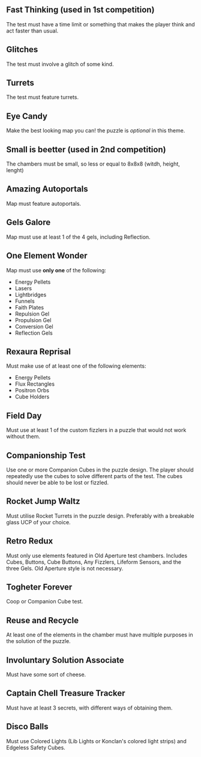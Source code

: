 Fast Thinking (used in 1st competition)
-
The test must have a time limit or something that makes the player think and act faster than usual.

Glitches
-
The test must involve a glitch of some kind.


Turrets
-
The test must feature turrets.


Eye Candy
-
Make the best looking map you can! the puzzle is _optional_ in this theme.


Small is beetter (used in 2nd competition)
-
The chambers must be small, so less or equal to 8x8x8 (witdh, height, lenght)


Amazing Autoportals
-
Map must feature autoportals.


Gels Galore
-
Map must use at least 1 of the 4 gels, including Reflection.


One Element Wonder
-
Map must use **only one** of the following:
- Energy Pellets
- Lasers
- Lightbridges
- Funnels
- Faith Plates
- Repulsion Gel
- Propulsion Gel
- Conversion Gel
- Reflection Gels


Rexaura Reprisal
-
Must make use of at least one of the following elements:
- Energy Pellets
- Flux Rectangles
- Positron Orbs
- Cube Holders


Field Day
-
Must use at least 1 of the custom fizzlers in a puzzle that would not work without them.


Companionship Test
-
Use one or more Companion Cubes in the puzzle design.
The player should repeatedly use the cubes to solve different parts of the test.
The cubes should never be able to be lost or fizzled.


Rocket Jump Waltz
-
Must utilise Rocket Turrets in the puzzle design.
Preferably with a breakable glass UCP of your choice.


Retro Redux
-
Must only use elements featured in Old Aperture test chambers.
Includes Cubes, Buttons, Cube Buttons, Any Fizzlers, Lifeform Sensors, and the three Gels.
Old Aperture style is not necessary.


Togheter Forever
-
Coop or Companion Cube test.


Reuse and Recycle
-
At least one of the elements in the chamber must have multiple purposes in the solution of the puzzle.


Involuntary Solution Associate
-
Must have some sort of cheese.


Captain Chell Treasure Tracker
-
Must have at least 3 secrets, with different ways of obtaining them.


Disco Balls
-
Must use Colored Lights (Lib Lights or Konclan's colored light strips) and Edgeless Safety Cubes.
